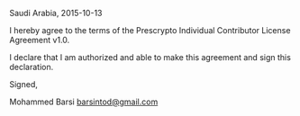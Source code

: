 Saudi Arabia, 2015-10-13

I hereby agree to the terms of the Prescrypto Individual Contributor License
Agreement v1.0.

I declare that I am authorized and able to make this agreement and sign this
declaration.

Signed,

Mohammed Barsi barsintod@gmail.com
